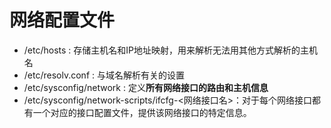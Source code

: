 # 网络配置文件

* /etc/hosts : 存储主机名和IP地址映射，用来解析无法用其他方式解析的主机名
* /etc/resolv.conf : 与域名解析有关的设置
* /etc/sysconfig/network : 定义**所有网络接口的路由和主机信息**
* /etc/sysconfig/network-scripts/ifcfg-<网络接口名>：对于每个网络接口都有一个对应的接口配置文件，提供该网络接口的特定信息。

